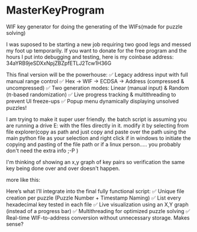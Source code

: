 # MasterKeyProgram
WIF key generator for doing the generating of the WIFs(made for puzzle solving)


I was suposed to be starting a new job requiring two good legs and messed my foot up temporarily. If you want to donate for the free program and the hours I put into debugging and testing, here is my coinbase address: 34aYRB9jeSDXxNpjZBZpfETLJ2Tcw1H36G

This final version will be the powerhouse: ✅ Legacy address input with full manual range control ✅ Hex → WIF → ECDSA → Address (compressed & uncompressed) ✅ Two generation modes: Linear (manual input) & Random (π-based randomization) ✅ Live progress tracking & multithreading to prevent UI freeze-ups ✅ Popup menu dynamically displaying unsolved puzzles!

I am trying to make it super user friendly. the batch script is assuming you are running a drive E: with the files directly in it. modify it by selecting from file explorer(copy as path and just copy and paste over the path using the main python file as your selection and right click if in windows to initiate the copying and pasting of the file path or if a linux person..... you probably don't need the extra info ;-P )

I'm thinking of showing an x,y graph of key pairs so verification the same key being done over and over doesn't happen.

more like this:

Here’s what I’ll integrate into the final fully functional script: ✅ Unique file creation per puzzle (Puzzle Number + Timestamp Naming) ✅ List every hexadecimal key tested in each file ✅ Live visualization using an X,Y graph (instead of a progress bar) ✅ Multithreading for optimized puzzle solving ✅ Real-time WIF-to-address conversion without unnecessary storage. Makes sense?
